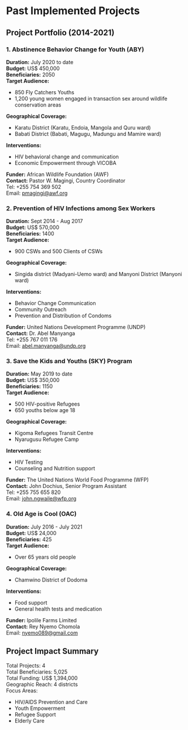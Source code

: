 # Past Implemented Projects

## Project Portfolio (2014-2021)

### 1. Abstinence Behavior Change for Youth (ABY)
**Duration:** July 2020 to date  
**Budget:** US$ 450,000  
**Beneficiaries:** 2050  
**Target Audience:**
- 850 Fly Catchers Youths
- 1,200 young women engaged in transaction sex around wildlife conservation areas

**Geographical Coverage:**
- Karatu District (Karatu, Endoia, Mangola and Quru ward)
- Babati District (Babati, Magugu, Madungu and Mamire ward)

**Interventions:**
- HIV behavioral change and communication
- Economic Empowerment through VICOBA

**Funder:** African Wildlife Foundation (AWF)  
**Contact:** Pastor W. Magingi, Country Coordinator  
Tel: +255 754 369 502  
Email: pmagingi@awf.org

### 2. Prevention of HIV Infections among Sex Workers
**Duration:** Sept 2014 - Aug 2017  
**Budget:** US$ 570,000  
**Beneficiaries:** 1400  
**Target Audience:**
- 900 CSWs and 500 Clients of CSWs

**Geographical Coverage:**
- Singida district (Madyani-Uemo ward) and Manyoni District (Manyoni ward)

**Interventions:**
- Behavior Change Communication
- Community Outreach
- Prevention and Distribution of Condoms

**Funder:** United Nations Development Programme (UNDP)  
**Contact:** Dr. Abel Manyanga  
Tel: +255 767 011 176  
Email: abel.manyanga@undp.org

### 3. Save the Kids and Youths (SKY) Program
**Duration:** May 2019 to date  
**Budget:** US$ 350,000  
**Beneficiaries:** 1150  
**Target Audience:**
- 500 HIV-positive Refugees
- 650 youths below age 18

**Geographical Coverage:**
- Kigoma Refugees Transit Centre
- Nyarugusu Refugee Camp

**Interventions:**
- HIV Testing
- Counseling and Nutrition support

**Funder:** The United Nations World Food Programme (WFP)  
**Contact:** John Dochius, Senior Program Assistant  
Tel: +255 755 655 820  
Email: john.ngwaile@wfp.org

### 4. Old Age is Cool (OAC)
**Duration:** July 2016 - July 2021  
**Budget:** US$ 24,000  
**Beneficiaries:** 425  
**Target Audience:**
- Over 65 years old people

**Geographical Coverage:**
- Chamwino District of Dodoma

**Interventions:**
- Food support
- General health tests and medication

**Funder:** Ipolile Farms Limited  
**Contact:** Rey Nyemo Chomola  
Email: nyemo089@gmail.com

## Project Impact Summary

Total Projects: 4  
Total Beneficiaries: 5,025  
Total Funding: US$ 1,394,000  
Geographic Reach: 4 districts  
Focus Areas:
- HIV/AIDS Prevention and Care
- Youth Empowerment
- Refugee Support
- Elderly Care
